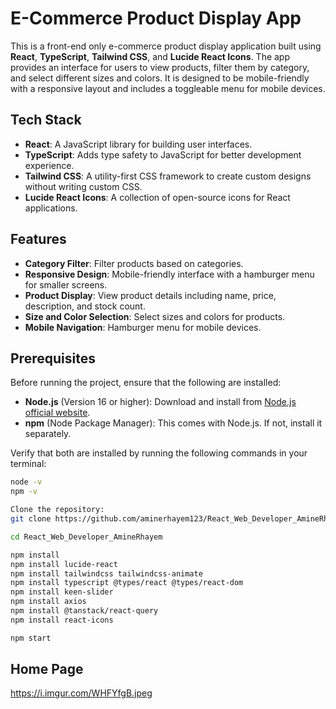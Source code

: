 # E-Commerce Product Display App

This is a front-end only e-commerce product display application built using **React**, **TypeScript**, **Tailwind CSS**, and **Lucide React Icons**. The app provides an interface for users to view products, filter them by category, and select different sizes and colors. It is designed to be mobile-friendly with a responsive layout and includes a toggleable menu for mobile devices.

## Tech Stack

- **React**: A JavaScript library for building user interfaces.
- **TypeScript**: Adds type safety to JavaScript for better development experience.
- **Tailwind CSS**: A utility-first CSS framework to create custom designs without writing custom CSS.
- **Lucide React Icons**: A collection of open-source icons for React applications.

## Features

- **Category Filter**: Filter products based on categories.
- **Responsive Design**: Mobile-friendly interface with a hamburger menu for smaller screens.
- **Product Display**: View product details including name, price, description, and stock count.
- **Size and Color Selection**: Select sizes and colors for products.
- **Mobile Navigation**: Hamburger menu for mobile devices.

## Prerequisites

Before running the project, ensure that the following are installed:

- **Node.js** (Version 16 or higher): Download and install from [Node.js official website](https://nodejs.org/).
- **npm** (Node Package Manager): This comes with Node.js. If not, install it separately.

Verify that both are installed by running the following commands in your terminal:

```bash
node -v
npm -v

Clone the repository:
git clone https://github.com/aminerhayem123/React_Web_Developer_AmineRhayem.git

cd React_Web_Developer_AmineRhayem 

npm install
npm install lucide-react
npm install tailwindcss tailwindcss-animate
npm install typescript @types/react @types/react-dom
npm install keen-slider
npm install axios
npm install @tanstack/react-query
npm install react-icons

npm start
```
## Home Page

https://i.imgur.com/WHFYfgB.jpeg
